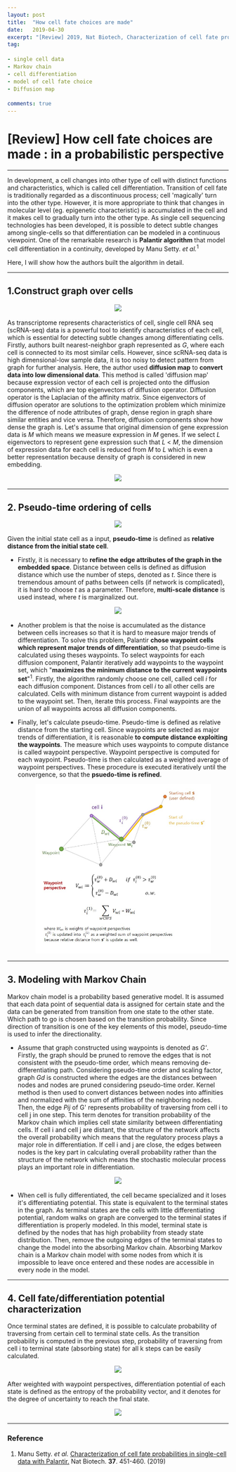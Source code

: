 ```yaml
---
layout: post
title:  "How cell fate choices are made"
date:   2019-04-30
excerpt: "[Review] 2019, Nat Biotech, Characterization of cell fate probabilities in single-cell data with Palantir "
tag:

- single cell data
- Markov chain
- cell differentiation
- model of cell fate choice
- Diffusion map

comments: true
---
```





<h1>[Review] How cell fate choices are made : in a probabilistic perspective</h1>

---

In development, a cell changes into other type of cell with distinct functions and characteristics, which is called cell differentiation. Transition of cell fate is traditionally regarded as a discontinuous process; cell 'magically' turn into the other type. However, it is more appropriate to think that changes in molecular level (eg. epigenetic characteristic) is accumulated in the cell and it makes cell to gradually turn into the other type. As single cell sequencing technologies has been developed, it is possible to detect subtle changes among single-cells so that differentiation can be modeled in a continuous viewpoint. One of the remarkable research is **Palantir algorithm** that model cell differentiation in a continuity, developed by Manu Setty. <i>et al.</i><sup>1</sup>

Here, I will show how the authors built the algorithm in detail.
<br>

***
<h2>1.Construct graph over cells</h2> 
<center><figure>
	<img src="https://i.imgur.com/WClYYvw.jpg">
</figure></center>

As transcriptome represents characteristics of cell, single cell RNA seq (scRNA-seq) data is a powerful tool to identify characteristics of each cell, which is essential for detecting subtle changes among differentiating cells. Firstly, authors built nearest-neighbor graph represented as *G*, where each cell is connected to its most similar cells. However, since scRNA-seq data is high dimensional-low sample data, it is too noisy to detect pattern from graph for further analysis. Here, the author used **diffusion map** to **convert  data into low dimensional data**. This method is called 'diffusion map' because expression vector of each cell is projected onto the diffusion components, which are top eigenvectors of diffusion operator. Diffusion operator is the Laplacian of the affinity matrix. Since eigenvectors of diffusion operator are solutions to the optimization problem which minimize the difference of node attributes of graph, dense region in graph share similar entities and vice versa. Therefore, diffusion components show how dense the graph is. Let's assume that original dimension of gene expression data is *M* which means we measure expression in *M* genes. If we select *L* eigenvectors to represent gene expression such that *L* < *M*, the dimension of expression data for each cell is reduced from *M* to *L* which is even a better representation because density of graph is considered in new embedding.

<center><figure>
	<img src="https://i.imgur.com/ZfCF5XC.jpg">
</figure></center>






***
<h2> 2. Pseudo-time ordering of cells</h2>
<center><figure>
	<img src="https://i.imgur.com/90Lpu9L.jpg">
</figure></center>

Given the initial state cell as a input, **pseudo-time** is defined as **relative distance from the initial state cell**. 

* Firstly, it is necessary to **refine the edge attributes of the graph in the embedded space**. Distance between cells is defined as diffusion distance which use the number of steps, denoted as *t*. Since there is tremendous amount of paths between cells (if network is complicated), it is hard to choose *t* as a parameter. Therefore, **multi-scale distance** is used instead, where *t* is marginalized out.

<center><figure>
	<img src="https://i.imgur.com/UexcRXD.jpg">
</figure></center>

* Another problem is that the noise is accumulated as the distance between cells increases so that it is hard to measure major trends of differentiation. To solve this problem, Palantir **chose waypoint cells which represent major trends of differentiation**, so that pseudo-time is calculated using theses waypoints. To select waypoints for each diffusion component, Palantir iteratively add waypoints to the waypoint set, which "**maximizes the minimum distance to the current waypoints set**"<sup>1</sup>. Firstly, the algorithm randomly choose one cell, called cell *i* for each diffusion component. Distances from cell *i* to all other cells are calculated. Cells with minimum distance from current waypoint is added to the waypoint set. Then, iterate this process. Final waypoints are the union of all waypoints across all diffusion components.

* Finally, let's calculate pseudo-time. Pseudo-time is defined as relative distance from the starting cell. Since waypoints are selected as major trends of differentiation, it is reasonable **to compute distance exploiting the waypoints**. The measure which uses waypoints to compute distance is called waypoint perspective. Waypoint perspective is computed for each waypoint. Pseudo-time is then calculated as a weighted average of waypoint perspectives. These procedure is executed iteratively until the convergence, so that the **psuedo-time is refined**.

  <center><figure>
  	<img src="/_posts/img/post2_Fig2.2_pseudo-time_ordering.jpg/">
  </figure></center>

***
<h2> 3. Modeling with Markov Chain </h2>

Markov chain model is a probability based generative model. It is assumed that each data point of sequential data is assigned for certain state and the data can be generated from transition from one state to the other state. Which path to go is chosen based on the transition probability. Since direction of transition is one of the key elements of this model, pseudo-time is used to infer the directionality. 

* Assume that graph constructed using waypoints is denoted as *G'*. Firstly, the graph should be pruned to remove the edges that is not consistent with the pseudo-time order, which means removing de-differentiating path. Considering pseudo-time order and scaling factor, graph *Gd* is constructed where the edges are the distances between nodes and nodes are pruned considering pseudo-time order. Kernel method is then used to convert distances between nodes into affinities and normalized with the sum of affinities of the neighboring nodes. Then, the edge *Pij* of G' represents probability of traversing from cell i to cell j in one step. This term denotes for transition probability of the Markov chain which implies cell state similarity between differentiating cells. If cell i and cell j are distant, the structure of the network affects the overall probability which means that the regulatory process plays a major role in differentiation. If cell i and j are close, the edges between nodes is the key part in calculating overall probability rather than the structure of the network which means the stochastic molecular process plays an important role in differentiation.

<center><figure>
	<img src="https://i.imgur.com/xMDhBMj.jpg">
</figure></center>



* When cell is fully differentiated, the cell became specialized and it loses it's differentiating potential. This state is equivalent to the terminal states in the graph. As terminal states are the cells with little differentiating potential, random walks on graph are converged to the terminal states if differentiation is properly modeled. In this model, terminal state is defined by the nodes that has high probability from steady state distribution. Then, remove the outgoing edges of the terminal states to change the model into the absorbing Markov chain. Absorbing Markov chain is a Markov chain model with some nodes from which it is impossible to leave once entered and these nodes are accessible in every node in the model.  

-----

<h2> 4. Cell fate/differentiation potential characterization </h2>

Once terminal states are defined, it is possible to calculate probability of traversing from certain cell to terminal state cells. As the transition probability is computed in the previous step, probability of traversing from cell i to terminal state (absorbing state) for all k steps can be easily calculated. 

<center><figure>
	<img src="https://i.imgur.com/iy50F4U.jpg">
</figure></center>

After weighted with waypoint perspectives, differentiation potential of each state is defined as the entropy of the probability vector, and it denotes for the degree of uncertainty to reach the final state.

<center><figure>
	<img src="https://i.imgur.com/oY28Xoe.png">
</figure></center>







------


<h3> Reference </h3>

1. Manu Setty. <i>et al.</i> <a href="https://www.nature.com/articles/s41587-019-0068-4"> Characterization of cell fate probabilities in single-cell data with Palantir.</a> Nat Biotech. <b>37</b>. 451-460. (2019)
